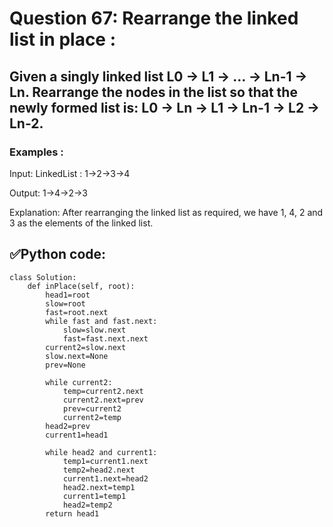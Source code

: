 # Question 67: Rearrange the linked list in place :

## Given a singly linked list L0 -> L1 -> … -> Ln-1 -> Ln. Rearrange the nodes in the list so that the newly formed list is: L0 -> Ln -> L1 -> Ln-1 -> L2 -> Ln-2.

### Examples :

Input: LinkedList : 1->2->3->4
 
Output: 1->4->2->3
 
Explanation: After rearranging the linked list as required, we have 1, 4, 2 and 3 as the elements of the linked list.

## ✅Python code:

```
class Solution:
    def inPlace(self, root):
        head1=root
        slow=root
        fast=root.next
        while fast and fast.next:
            slow=slow.next
            fast=fast.next.next
        current2=slow.next
        slow.next=None
        prev=None
        
        while current2:
            temp=current2.next
            current2.next=prev
            prev=current2
            current2=temp
        head2=prev
        current1=head1
    
        while head2 and current1:
            temp1=current1.next
            temp2=head2.next
            current1.next=head2
            head2.next=temp1
            current1=temp1
            head2=temp2
        return head1
```

